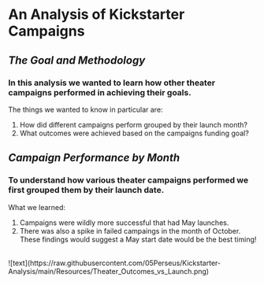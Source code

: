 # An Analysis of Kickstarter Campaigns
## *The Goal and Methodology*
### In this analysis we wanted to learn how other theater campaigns performed in achieving their goals.
The things we wanted to know in particular are:
1. How did different campaigns perform grouped by their launch month?
2. What outcomes were achieved based on the campaigns funding goal?

## *Campaign Performance by Month*
### To understand how various theater campaigns performed we first grouped them by their launch date.
What we learned: 
1. Campaigns were wildly more successful that had May launches. 
2. There was also a spike in failed campaings in the month of October. 
These findings would suggest a May start date would be the best timing!
<br>
![text](https://raw.githubusercontent.com/05Perseus/Kickstarter-Analysis/main/Resources/Theater_Outcomes_vs_Launch.png)
